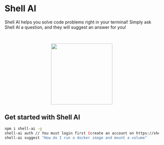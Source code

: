# Shell AI

Shell AI helps you solve code problems right in your terminal! Simply ask Shell AI a question, and they will suggest an answer for you!
&nbsp;&nbsp;
&nbsp;&nbsp;

&nbsp;&nbsp;
<p align="center" width="100%">
  <img src="https://user-images.githubusercontent.com/11717131/193361157-a092f6d5-793c-42bf-b750-3fffea0bd704.png" data-canonical-src="https://user-images.githubusercontent.com/11717131/193361157-a092f6d5-793c-42bf-b750-3fffea0bd704.png" width="200"  />
</p>

## Get started with Shell AI

```bash
npm i shell-ai -g
shell-ai auth // You must login first (create an account on https://shell-ai.io
shell-ai suggest "How do I run a docker image and mount a volume"
```
